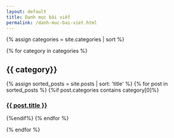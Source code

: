 ```yaml
---
layout: default
title: Danh mục bài viết
permalink: /danh-muc-bai-viet.html
---
```



{% assign categories = site.categories | sort %}
<div id="index">

{% for category in categories %}
<a name="{{ category}}"></a><h2>{{ category}}</h2>
{% assign sorted_posts = site.posts | sort: 'title' %}
{% for post in sorted_posts %}
{%if post.categories contains category[0]%}

  <h3>
  <a href="{{ site.url }}{{site.baseurl}}{{ post.url }}" title="{{ post.title }}">{{ post.title }}</a>
  </h3>
{%endif%}
{% endfor %}

{% endfor %}
</div>

